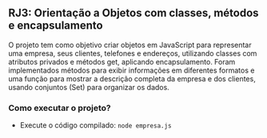 ## RJ3: Orientação a Objetos com classes, métodos e encapsulamento


O projeto tem como objetivo criar objetos em JavaScript para representar uma empresa, seus clientes, telefones e endereços, utilizando classes com atributos privados e métodos get, aplicando encapsulamento. Foram implementados métodos para exibir informações em diferentes formatos e uma função para mostrar a descrição completa da empresa e dos clientes, usando conjuntos (Set) para organizar os dados.

### Como executar o projeto?

- Execute o código compilado:  ``node empresa.js`` 
